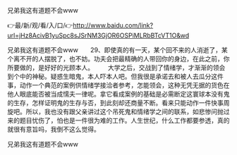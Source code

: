 兄弟我这有道题不会www

👉最/新/观/看/入/口/👉http://www.baidu.com/link?url=jHz8AcivB1yuSpc8sJSrNM3GjOR6OSPiMLRbBTcVT1O&wd

兄弟我这有道题不会www　　29、即使真的有一天，某个回不来的人消逝了，某个离不开的人摆脱了，也不妨。功夫会把最精确的人带回你的身边，在此之前，你所要做的，是好好的光顾本人。
　　大学之后，交战到了情绪学，才渐渐的领会到个中的神秘。疑惑生暗鬼，本人吓本人吧。但我很是承诺去和被人去瓜分这件事，动作一个典范的案例供情绪学接洽者参考，怎能领会，这种无凭无据的货色在他人眼底能否被当成懦夫一律呢。拿它看成案例的基础是必需断定这寰球本没有鬼的生存，怎样证明鬼的生存与否，到此刻却还商量不断。看来只能动作一件快事周旋吧。所以，我也没有跟父亲讲过这个吊死鬼和情绪学之间的联系，如悲惨问抛过来的题目忧伤了，怕也是一件很为难的工作。人生世纪，什么工作都要参透，真的就很有意旨吗，我倒不这么觉得。


兄弟我这有道题不会www
